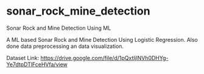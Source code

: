 # sonar_rock_mine_detection
Sonar Rock and Mine Detection Using ML

A ML based Sonar Rock and Mine Detection Using Logistic Regression. Also done data preprocessing an data visualization.

Dataset Link: https://drive.google.com/file/d/1pQxtljlNVh0DHYg-Ye7dtpDTlFceHVfa/view

